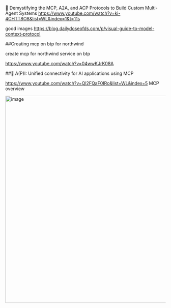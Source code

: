 
 🔵 Demystifying the MCP, A2A, and ACP Protocols to Build Custom Multi-Agent Systems 
https://www.youtube.com/watch?v=ki-4CHTT8O8&list=WL&index=1&t=11s

good images
https://blog.dailydoseofds.com/p/visual-guide-to-model-context-protocol


##Creating mcp on btp for northwind

create mcp for northwind service on btp

https://www.youtube.com/watch?v=04wwKJrK08A


##🔴 A(P)I: Unified connectivity for AI applications using MCP

https://www.youtube.com/watch?v=Ql2FQaF0IRo&list=WL&index=5
MCP overview

<img width="1235" height="651" alt="image" src="https://github.com/user-attachments/assets/1e3bbbaa-1211-4a8b-b828-544446012f60" />
